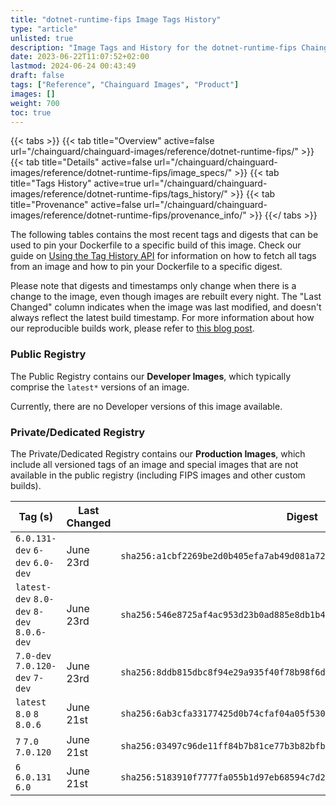 ```yaml
---
title: "dotnet-runtime-fips Image Tags History"
type: "article"
unlisted: true
description: "Image Tags and History for the dotnet-runtime-fips Chainguard Image"
date: 2023-06-22T11:07:52+02:00
lastmod: 2024-06-24 00:43:49
draft: false
tags: ["Reference", "Chainguard Images", "Product"]
images: []
weight: 700
toc: true
---
```


{{< tabs >}}
{{< tab title="Overview" active=false url="/chainguard/chainguard-images/reference/dotnet-runtime-fips/" >}}
{{< tab title="Details" active=false url="/chainguard/chainguard-images/reference/dotnet-runtime-fips/image_specs/" >}}
{{< tab title="Tags History" active=true url="/chainguard/chainguard-images/reference/dotnet-runtime-fips/tags_history/" >}}
{{< tab title="Provenance" active=false url="/chainguard/chainguard-images/reference/dotnet-runtime-fips/provenance_info/" >}}
{{</ tabs >}}

The following tables contains the most recent tags and digests that can be used to pin your Dockerfile to a specific build of this image. Check our guide on [Using the Tag History API](/chainguard/chainguard-images/using-the-tag-history-api/) for information on how to fetch all tags from an image and how to pin your Dockerfile to a specific digest.

Please note that digests and timestamps only change when there is a change to the image, even though images are rebuilt every night. The "Last Changed" column indicates when the image was last modified, and doesn't always reflect the latest build timestamp. For more information about how our reproducible builds work, please refer to [this blog post](https://www.chainguard.dev/unchained/reproducing-chainguards-reproducible-image-builds).

### Public Registry
The Public Registry contains our **Developer Images**, which typically comprise the `latest*` versions of an image.

Currently, there are no Developer versions of this image available.

### Private/Dedicated Registry
The Private/Dedicated Registry contains our **Production Images**, which include all versioned tags of an image and special images that are not available in the public registry (including FIPS images and other custom builds).

| Tag (s)                                     | Last Changed | Digest                                                                    |
|---------------------------------------------|--------------|---------------------------------------------------------------------------|
|  `6.0.131-dev` `6-dev` `6.0-dev`            | June 23rd    | `sha256:a1cbf2269be2d0b405efa7ab49d081a72be7521a4232a30df0659117b6a15d98` |
|  `latest-dev` `8.0-dev` `8-dev` `8.0.6-dev` | June 23rd    | `sha256:546e8725af4ac953d23b0ad885e8db1b46a61f0d507356f6dd6c9e17d782d6c2` |
|  `7.0-dev` `7.0.120-dev` `7-dev`            | June 23rd    | `sha256:8ddb815dbc8f94e29a935f40f78b98f6dc7eab42bcaf4fe4b35712a764efe5ae` |
|  `latest` `8.0` `8` `8.0.6`                 | June 21st    | `sha256:6ab3cfa33177425d0b74cfaf04a05f53029acda773128bb3230fea51705b1a12` |
|  `7` `7.0` `7.0.120`                        | June 21st    | `sha256:03497c96de11ff84b7b81ce77b3b82bfb357c3e43ac6bd7c13ff9798247fda2d` |
|  `6` `6.0.131` `6.0`                        | June 21st    | `sha256:5183910f7777fa055b1d97eb68594c7d204a8b7644e76ba8fcf16c549c5a3a91` |

